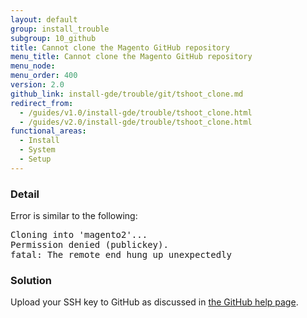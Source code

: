 ```yaml
---
layout: default
group: install_trouble
subgroup: 10_github
title: Cannot clone the Magento GitHub repository
menu_title: Cannot clone the Magento GitHub repository
menu_node:
menu_order: 400
version: 2.0
github_link: install-gde/trouble/git/tshoot_clone.md
redirect_from:
  - /guides/v1.0/install-gde/trouble/tshoot_clone.html
  - /guides/v2.0/install-gde/trouble/tshoot_clone.html
functional_areas:
  - Install
  - System
  - Setup
---
```



### Detail

Error is similar to the following:

<pre>Cloning into 'magento2'...
Permission denied (publickey).
fatal: The remote end hung up unexpectedly</pre>

### Solution

Upload your SSH key to GitHub as discussed in <a href="https://help.github.com/articles/generating-ssh-keys" target="_blank">the GitHub help page</a>.

